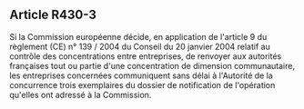 Article R430-3
----
Si la Commission européenne décide, en application de l'article 9 du règlement
(CE) n° 139 / 2004 du Conseil du 20 janvier 2004 relatif au contrôle des
concentrations entre entreprises, de renvoyer aux autorités françaises tout ou
partie d'une concentration de dimension communautaire, les entreprises
concernées communiquent sans délai à l'Autorité de la concurrence trois
exemplaires du dossier de notification de l'opération qu'elles ont adressé à la
Commission.
